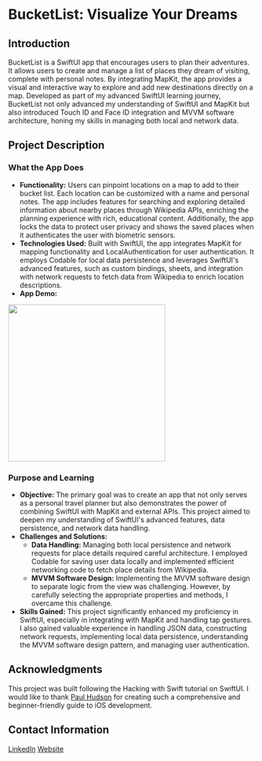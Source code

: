 # BucketList: Visualize Your Dreams

## Introduction

BucketList is a SwiftUI app that encourages users to plan their adventures. It allows users to create and manage a list of places they dream of visiting, complete with personal notes. By integrating MapKit, the app provides a visual and interactive way to explore and add new destinations directly on a map. Developed as part of my advanced SwiftUI learning journey, BucketList not only advanced my understanding of SwiftUI and MapKit but also introduced Touch ID and Face ID integration and MVVM software architecture, honing my skills in managing both local and network data.

## Project Description

### What the App Does

- **Functionality:** Users can pinpoint locations on a map to add to their bucket list. Each location can be customized with a name and personal notes. The app includes features for searching and exploring detailed information about nearby places through Wikipedia APIs, enriching the planning experience with rich, educational content. Additionally, the app locks the data to protect user privacy and shows the saved places when it authenticates the user with biometric sensors.
- **Technologies Used:** Built with SwiftUI, the app integrates MapKit for mapping functionality and LocalAuthentication for user authentication. It employs Codable for local data persistence and leverages SwiftUI's advanced features, such as custom bindings, sheets, and integration with network requests to fetch data from Wikipedia to enrich location descriptions.
- **App Demo:**
<img src="https://github.com/Masoud-Safari/BucketList/blob/71c80214f6ae678af3fd53f7eb471639dd6fc8cc/BucketList-screen-recording.gif" width="320">

### Purpose and Learning

- **Objective:** The primary goal was to create an app that not only serves as a personal travel planner but also demonstrates the power of combining SwiftUI with MapKit and external APIs. This project aimed to deepen my understanding of SwiftUI's advanced features, data persistence, and network data handling.
- **Challenges and Solutions:** 
  - **Data Handling:** Managing both local persistence and network requests for place details required careful architecture. I employed Codable for saving user data locally and implemented efficient networking code to fetch place details from Wikipedia.
  - **MVVM Software Design:** Implementing the MVVM software design to separate logic from the view was challenging. However, by carefully selecting the appropriate properties and methods, I overcame this challenge.
- **Skills Gained:** This project significantly enhanced my proficiency in SwiftUI, especially in integrating with MapKit and handling tap gestures. I also gained valuable experience in handling JSON data, constructing network requests, implementing local data persistence, understanding the MVVM software design pattern, and managing user authentication.

## Acknowledgments

This project was built following the Hacking with Swift tutorial on SwiftUI. I would like to thank [Paul Hudson](https://www.hackingwithswift.com) for creating such a comprehensive and beginner-friendly guide to iOS development.

## Contact Information

[LinkedIn](https://www.linkedin.com/in/masoud-safari/)
[Website](https://masoudsafari.com)
